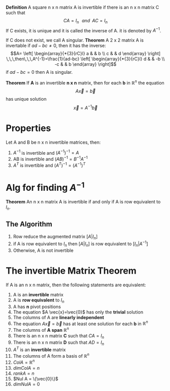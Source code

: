**Definition**
A square n x n matrix A is invertible if there is an n x n matrix C such that$$CA=I_{n}\,\,\,\,and\,\,\,AC=I_{n}$$
If C exists, it is unique and it is called the inverse of A. it is denoted by $A^{-1}$.

If C does not exist, we call A singular. 
**Theorem**
A 2 x 2 matrix A is invertable if $ad-bc≠0$, then it has the inverse:$$A=
\left[
\begin{array}{*{3}{rC}l}
    a &  &  b \\
    c &  &  d 
\end{array}
\right]
\,\,\,then\,\,\,A^{-1}=\frac{1}{ad-bc}
\left[
\begin{array}{*{3}{rC}l}
    d &  &  -b \\
    -c &  &  b 
\end{array}
\right]$$if $ad-bc=0$ then A is singular. 

**Theorem**
If **A** is an invertible **n x n** matrix, then for each **b** in $ℝ^{n}$ the equation $$A \vec{x}=\vec{b}$$has unique solution $$\vec{x}=A^{-1}\vec{b}$$
# Properties
Let A and B be n x n invertible matrices, then: 
1. $A^{-1}$ is invertible and $(A^{-1})^{-1}=A$
2. AB is invertible and $(AB)^{-1}=B^{-1}A^{-1}$
3. $A^{T}$ is invertible and $(A^{T})^{-1}=(A^{-1})^{T}$

# Alg for finding $A^{-1}$ 
**Theorem**
An n x n matrix A is invertible if and only if A is row equivalent to $I_{n}$.

## The Algorithm
1. Row reduce the augmented matrix $[A|I_{n}]$
2. if A is row equivalent to $I_{n}$ then $[A|I_{n}]$ is row equivalent to $[I_{n}|A^{-1}]$
3. Otherwise, A is not invertible

# The invertible Matrix Theorem
If A is an n x n matrix, then the following statements are equivalent:
1. A is an **invertible** matrix
2. A is **row equivalent** to $I_{n}$
3. A has **n** pivot positions
4. The equation $A \vec{x}=\vec{0}$ has only the **trivial** solution
5. The columns of A are **linearly independent**
6. The equation $A \vec{x}=\vec{b}$ has at least one solution for each **b** in $ℝ^{n}$
7. The columns of **A** **span** $ℝ^{n}$
8. There is an n x n matrix **C** such that $CA=I_{n}$
9. There is an n x n matrix **D** such that $AD=I_{n}$
10. $A^{T}$ is an **invertible** matrix
13. The columns of A form a basis of $ℝ^{n}$
14. $ColA=ℝ^{n}$
15. $dimColA=n$
16. $rank A=n$
17. $Nul A = \{\vec{0}\}$
18. $dim Nul A = 0$